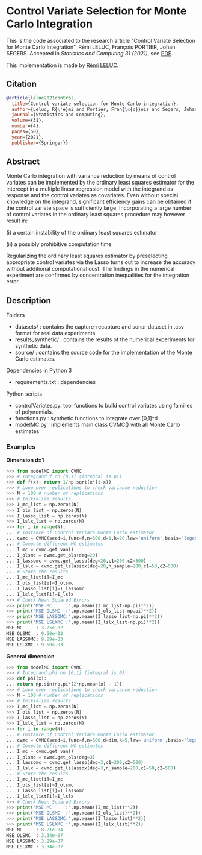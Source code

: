 # Control Variate Selection for Monte Carlo Integration

This is the code associated to the research article "Control Variate Selection for Monte Carlo Integration", Rémi LELUC, François PORTIER, Johan SEGERS. Accepted in *Statistics and Computing 31 (2021)*, see [PDF](https://rdcu.be/cnesX).

This implementation is made by [Rémi LELUC](https://remileluc.github.io/).

## Citation

```bibtex
@article{leluc2021control,
  title={Control variate selection for Monte Carlo integration},
  author={Leluc, R{\'e}mi and Portier, Fran{\c{c}}ois and Segers, Johan},
  journal={Statistics and Computing},
  volume={31},
  number={4},
  pages={50},
  year={2021},
  publisher={Springer}}
```

## Abstract

Monte Carlo integration with variance reduction by means of control variates can be implemented by the ordinary least squares estimator for the intercept in a multiple linear regression model with the integrand as response and the control variates as covariates. Even without special knowledge on the integrand, significant efficiency gains can be obtained if the control variate space is sufficiently large. Incorporating a large number of control variates in the ordinary least squares procedure may however result in:

(i) a certain instability of the ordinary least squares estimator

(ii) a possibly prohibitive computation time

Regularizing the ordinary least squares estimator by preselecting appropriate control variates via the Lasso turns out to increase the accuracy without additional computational cost. The findings in the numerical experiment are confirmed by concentration inequalities for the integration error.

## Description

Folders
- datasets/          : contains the capture-recapture and sonar dataset in .csv format for real data experiments
- results_synthetic/ : contains the results of the numerical experiments for synthetic data.
- source/            : contains the source code for the implementation of the Monte Carlo estimates.

Dependencies in Python 3
- requirements.txt : dependencies

Python scripts
- controlVariates.py: tool functions to build control variates using families of polynomials.
- functions.py      : synthetic functions to integrate over [0,1]^d
- modelMC.py        : implements main class CVMC() with all Monte Carlo estimates

### Examples

**Dimension d=1**

```python
>>> from modelMC import CVMC
>>> # Integrand f on [0,1] (integral is pi)
>>> def f(x): return 1/np.sqrt(x*(1-x))
>>> # Loop over replications to check variance reduction
>>> N = 100 # number of replications
>>> # Initialize results
>>> I_mc_list = np.zeros(N) 
>>> I_ols_list = np.zeros(N)
>>> I_lasso_list = np.zeros(N)
>>> I_lslx_list = np.zeros(N)
>>> for i in range(N):
... # Instance of Control Variate Monte Carlo estimator
... cvmc = CVMC(seed=i,func=f,n=500,d=1,k=20,law='uniform',basis='legendre')
... # Compute different MC estimates
... I_mc = cvmc.get_van()
... I_olsmc = cvmc.get_ols(deg=20)
... I_lassomc = cvmc.get_lasso(deg=20,c1=200,c2=300)
... I_lslx = cvmc.get_lslassox(deg=20,n_sample=200,c1=50,c2=500)
... # Store the results
... I_mc_list[i]=I_mc
... I_ols_list[i]=I_olsmc
... I_lasso_list[i]=I_lassomc
... I_lslx_list[i]=I_lslx
>>> # Check Mean Squared Errors
>>> print('MSE MC     :',np.mean((I_mc_list-np.pi)**2))
>>> print('MSE OLSMC  :',np.mean((I_ols_list-np.pi)**2))
>>> print('MSE LASSOMC:',np.mean((I_lasso_list-np.pi)**2))
>>> print('MSE LSLXMC :',np.mean((I_lslx_list-np.pi)**2))
MSE MC     : 3.25e-02
MSE OLSMC  : 9.50e-03
MSE LASSOMC: 9.89e-03
MSE LSLXMC : 9.50e-03
```

**General dimension**

```python
>>> from modelMC import CVMC
>>> # Integrand phi on [0,1] (integral is 0)
>>> def phi(x):
... return np.sin(np.pi*(2*np.mean(x) - 1)) 
>>> # Loop over replications to check variance reduction
>>> N = 100 # number of replications
>>> # Initialize results
>>> I_mc_list = np.zeros(N) 
>>> I_ols_list = np.zeros(N)
>>> I_lasso_list = np.zeros(N)
>>> I_lslx_list = np.zeros(N)
>>> for i in range(N):
... # Instance of Control Variate Monte Carlo estimator
... cvmc = CVMC(seed=i,func=f,n=500,d=dim,k=5,law='uniform',basis='legendre')
... # Compute different MC estimates
... I_mc = cvmc.get_van()
... I_olsmc = cvmc.get_ols(deg=3)
... I_lassomc = cvmc.get_lasso(deg=3,c1=200,c2=500)
... I_lslx = cvmc.get_lslassox(deg=3,n_sample=200,c1=50,c2=500)
... # Store the results
... I_mc_list[i]=I_mc
... I_ols_list[i]=I_olsmc
... I_lasso_list[i]=I_lassomc
... I_lslx_list[i]=I_lslx
>>> # Check Mean Squared Errors
>>> print('MSE MC     :',np.mean((I_mc_list)**2))
>>> print('MSE OLSMC  :',np.mean((I_ols_list)**2))
>>> print('MSE LASSOMC:',np.mean((I_lasso_list)**2))
>>> print('MSE LSLXMC :',np.mean((I_lslx_list)**2))
MSE MC     : 8.21e-04
MSE OLSMC  : 3.34e-07
MSE LASSOMC: 3.29e-07
MSE LSLXMC : 3.34e-07
```


